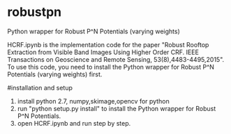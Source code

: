 # robustpn
Python wrapper for Robust P^N Potentials (varying weights)

HCRF.ipynb is the implementation code for the paper "Robust Rooftop Extraction from Visible Band Images Using Higher Order CRF. IEEE Transactions on Geoscience and Remote Sensing, 53(8),4483-4495,2015". To use this code, you need to install the Python wrapper for Robust P^N Potentials (varying weights) first.

#installation and setup

1. install python 2.7, numpy,skimage,opencv for python
2. run "python setup.py install" to install the Python wrapper for Robust P^N Potentials.
3. open HCRF.ipynb and run step by step.
